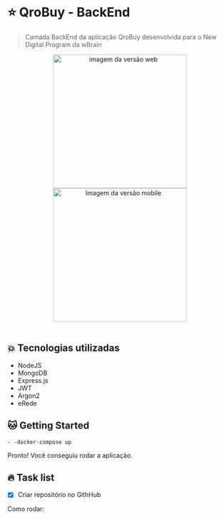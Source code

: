 # :star: QroBuy - BackEnd

> Camada BackEnd da aplicação QroBuy desenvolvida para o New Digital Program da wBrain

<div align="center">
<img src="" height="300px" alt="imagem da versão web"><img src="" height="300px" alt="Imagem da versão mobile">
</div>
<br>

## :boom: Tecnologias utilizadas

- NodeJS
- MongoDB
- Express.js
- JWT
- Argon2
- eRede

## :cat: Getting Started

```shell
- -docker-compose up
```

Pronto! Você conseguiu rodar a aplicação.

## :fire: Task list

- [x] Criar repositório no GithHub

Como rodar:
